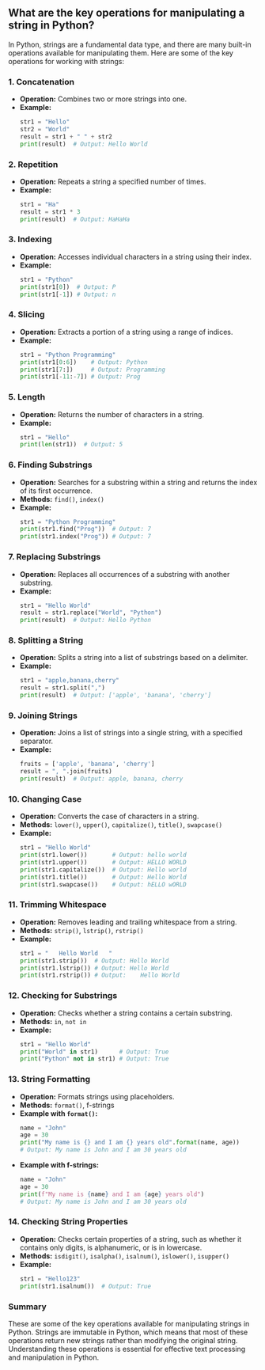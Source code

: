 ## What are the key operations for manipulating a string in Python?


In Python, strings are a fundamental data type, and there are many built-in operations available for manipulating them. Here are some of the key operations for working with strings:

### 1. **Concatenation**
   - **Operation:** Combines two or more strings into one.
   - **Example:**
     ```python
     str1 = "Hello"
     str2 = "World"
     result = str1 + " " + str2
     print(result)  # Output: Hello World
     ```

### 2. **Repetition**
   - **Operation:** Repeats a string a specified number of times.
   - **Example:**
     ```python
     str1 = "Ha"
     result = str1 * 3
     print(result)  # Output: HaHaHa
     ```

### 3. **Indexing**
   - **Operation:** Accesses individual characters in a string using their index.
   - **Example:**
     ```python
     str1 = "Python"
     print(str1[0])  # Output: P
     print(str1[-1]) # Output: n
     ```

### 4. **Slicing**
   - **Operation:** Extracts a portion of a string using a range of indices.
   - **Example:**
     ```python
     str1 = "Python Programming"
     print(str1[0:6])    # Output: Python
     print(str1[7:])     # Output: Programming
     print(str1[-11:-7]) # Output: Prog
     ```

### 5. **Length**
   - **Operation:** Returns the number of characters in a string.
   - **Example:**
     ```python
     str1 = "Hello"
     print(len(str1))  # Output: 5
     ```

### 6. **Finding Substrings**
   - **Operation:** Searches for a substring within a string and returns the index of its first occurrence.
   - **Methods:** `find()`, `index()`
   - **Example:**
     ```python
     str1 = "Python Programming"
     print(str1.find("Prog"))  # Output: 7
     print(str1.index("Prog")) # Output: 7
     ```

### 7. **Replacing Substrings**
   - **Operation:** Replaces all occurrences of a substring with another substring.
   - **Example:**
     ```python
     str1 = "Hello World"
     result = str1.replace("World", "Python")
     print(result)  # Output: Hello Python
     ```

### 8. **Splitting a String**
   - **Operation:** Splits a string into a list of substrings based on a delimiter.
   - **Example:**
     ```python
     str1 = "apple,banana,cherry"
     result = str1.split(",")
     print(result)  # Output: ['apple', 'banana', 'cherry']
     ```

### 9. **Joining Strings**
   - **Operation:** Joins a list of strings into a single string, with a specified separator.
   - **Example:**
     ```python
     fruits = ['apple', 'banana', 'cherry']
     result = ", ".join(fruits)
     print(result)  # Output: apple, banana, cherry
     ```

### 10. **Changing Case**
   - **Operation:** Converts the case of characters in a string.
   - **Methods:** `lower()`, `upper()`, `capitalize()`, `title()`, `swapcase()`
   - **Example:**
     ```python
     str1 = "Hello World"
     print(str1.lower())       # Output: hello world
     print(str1.upper())       # Output: HELLO WORLD
     print(str1.capitalize())  # Output: Hello world
     print(str1.title())       # Output: Hello World
     print(str1.swapcase())    # Output: hELLO wORLD
     ```

### 11. **Trimming Whitespace**
   - **Operation:** Removes leading and trailing whitespace from a string.
   - **Methods:** `strip()`, `lstrip()`, `rstrip()`
   - **Example:**
     ```python
     str1 = "   Hello World   "
     print(str1.strip())  # Output: Hello World
     print(str1.lstrip()) # Output: Hello World   
     print(str1.rstrip()) # Output:    Hello World
     ```

### 12. **Checking for Substrings**
   - **Operation:** Checks whether a string contains a certain substring.
   - **Methods:** `in`, `not in`
   - **Example:**
     ```python
     str1 = "Hello World"
     print("World" in str1)      # Output: True
     print("Python" not in str1) # Output: True
     ```

### 13. **String Formatting**
   - **Operation:** Formats strings using placeholders.
   - **Methods:** `format()`, f-strings
   - **Example with `format()`:**
     ```python
     name = "John"
     age = 30
     print("My name is {} and I am {} years old".format(name, age))
     # Output: My name is John and I am 30 years old
     ```
   - **Example with f-strings:**
     ```python
     name = "John"
     age = 30
     print(f"My name is {name} and I am {age} years old")
     # Output: My name is John and I am 30 years old
     ```

### 14. **Checking String Properties**
   - **Operation:** Checks certain properties of a string, such as whether it contains only digits, is alphanumeric, or is in lowercase.
   - **Methods:** `isdigit()`, `isalpha()`, `isalnum()`, `islower()`, `isupper()`
   - **Example:**
     ```python
     str1 = "Hello123"
     print(str1.isalnum())  # Output: True
     ```

### Summary

These are some of the key operations available for manipulating strings in Python. Strings are immutable in Python, which means that most of these operations return new strings rather than modifying the original string. Understanding these operations is essential for effective text processing and manipulation in Python.